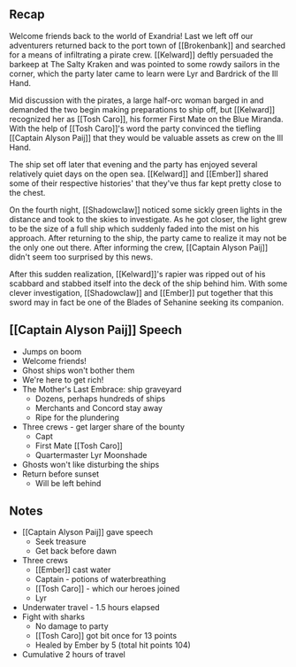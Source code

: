 ## Recap

Welcome friends back to the world of Exandria! Last we left off our adventurers returned back to the port town of [[Brokenbank]] and searched for a means of infiltrating a pirate crew. [[Kelward]] deftly persuaded the barkeep at The Salty Kraken and was pointed to some rowdy sailors in the corner, which the party later came to learn were Lyr and Bardrick of the Ill Hand.

Mid discussion with the pirates, a large half-orc woman barged in and demanded the two begin making preparations to ship off, but [[Kelward]] recognized her as [[Tosh Caro]], his former First Mate on the Blue Miranda. With the help of [[Tosh Caro]]'s word the party convinced the tiefling [[Captain Alyson Paij]] that they would be valuable assets as crew on the Ill Hand.

The ship set off later that evening and the party has enjoyed several relatively quiet days on the open sea. [[Kelward]] and [[Ember]] shared some of their respective histories' that they've thus far kept pretty close to the chest.

On the fourth night, [[Shadowclaw]] noticed some sickly green lights in the distance and took to the skies to investigate. As he got closer, the light grew to be the size of a full ship which suddenly faded into the mist on his approach. After returning to the ship, the party came to realize it may not be the only one out there. After informing the crew, [[Captain Alyson Paij]] didn't seem too surprised by this news.

After this sudden realization, [[Kelward]]'s rapier was ripped out of his scabbard and stabbed itself into the deck of the ship behind him. With some clever investigation, [[Shadowclaw]] and [[Ember]] put together that this sword may in fact be one of the Blades of Sehanine seeking its companion.

## [[Captain Alyson Paij]] Speech

* Jumps on boom
* Welcome friends!
* Ghost ships won't bother them
* We're here to get rich!
* The Mother's Last Embrace: ship graveyard
	* Dozens, perhaps hundreds of ships
	* Merchants and Concord stay away
	* Ripe for the plundering
* Three crews - get larger share of the bounty
	* Capt
	* First Mate [[Tosh Caro]]
	* Quartermaster Lyr Moonshade
* Ghosts won't like disturbing the ships
* Return before sunset
	* Will be left behind

## Notes

* [[Captain Alyson Paij]] gave speech
	* Seek treasure
	* Get back before dawn
* Three crews
	* [[Ember]] cast water
	* Captain - potions of waterbreathing
	* [[Tosh Caro]] - which our heroes joined
	* Lyr
* Underwater travel - 1.5 hours elapsed
* Fight with sharks
	* No damage to party
	* [[Tosh Caro]] got bit once for 13 points
	* Healed by Ember by 5 (total hit points 104)
* Cumulative 2 hours of travel